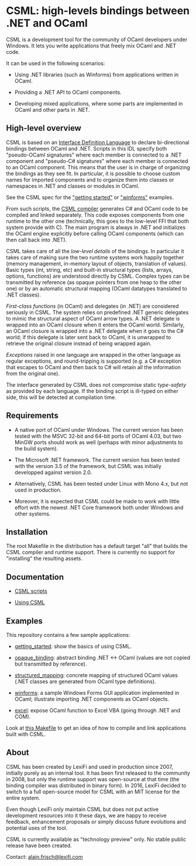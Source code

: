 CSML: high-levels bindings between .NET and OCaml
=================================================

CSML is a development tool for the community of OCaml developers under
Windows. It lets you write applications that freely mix OCaml and .NET
code.

It can be used in the following scenarios:


  - Using .NET libraries (such as Winforms) from applications written
    in OCaml.

  - Providing a .NET API to OCaml components.

  - Developing mixed applications, where some parts are implemented in
    OCaml and other parts in .NET.


High-level overview
-------------------

CSML is based on an [Interface Definition Language](IDL.md) to declare
bi-directional bindings between OCaml and .NET.  Scripts in this IDL
specify both "pseudo-OCaml signatures" where each member is connected
to a .NET component and "pseudo-C# signatures" where each member is
connected to an OCaml component.  This means that the user is in
charge of organizing the bindings as they see fit. In particular,
it is possible to choose custom names for imported components and to
organize them into classes or namespaces in .NET and classes or
modules in OCaml.

See the CSML spec for the ["getting started"](examples/getting_started/getting_started.csml)
or ["winforms"](examples/winforms/winforms.csml) examples.

From such scripts, the [CSML compiler](USAGE.md) generates C# and
OCaml code to be compiled and linked separately.  This code exposes
components from one runtime to the other one (technically, this goes
to the low-level FFI that both system provide with C).  The main
program is always in .NET and initializes the OCaml engine explicitly
before calling OCaml components (which can then call back into .NET).

CSML takes care of all the *low-level details* of the bindings.  In
particular it takes care of making sure the two runtime systems work
happily together (memory management, in-memory layout of objects,
translation of values).  Basic types (int, string, etc) and built-in
structural types (lists, arrays, options, functions) are understood
directly by CSML.  Complex types can be transmitted by reference (as
opaque pointers from one heap to the other one) or by an automatic
structural mapping (OCaml datatypes translated to .NET classes).

*First-class functions* (in OCaml) and delegates (in .NET) are
considered seriously in CSML. The system relies on predefined
.NET generic delegates to mimic the structural aspect of OCaml arrow
types. A .NET delegate is wrapped into an OCaml closure when it enters
the OCaml world. Similarly, an OCaml closure is wrapped into a .NET
delegate when it goes to the C# world; if this delegate is later sent
back to OCaml, it is unwrapped to retrieve the original closure
instead of being wrapped again.


*Exceptions* raised in one language are wrapped in the other language as
regular exceptions, and round-tripping is supported (e.g. a C#
exception that escapes to OCaml and then back to C# will retain all
the information from the original one).

The interface generated by CSML does not compromise static *type-safety*
as provided by each language. If the binding script is ill-typed on
either side, this will be detected at compilation time.


Requirements
------------

  - A native port of OCaml under Windows.  The current version has
    been tested with the MSVC 32-bit and 64-bit ports of OCaml 4.03,
    but two MinGW ports should work as well (perhaps with minor
    adjustments to the build system).

  - The Microsoft .NET framework.  The current version has been tested
    with the version 3.5 of the framework, but CSML was initially
    developped against version 2.0.

  - Alternatively, CSML has been tested under Linux with Mono 4.x, but
    not used in production.

  - Moreover, it is expected that CSML could be made to work with little
    effort with the newest .NET Core framework both under Windows and
    other systems.

Installation
------------

The root Makefile in the distribution has a default target "all" that
builds the CSML compiler and runtime support. There is currently no
support for "installing" the resulting assets.


Documentation
-------------

  - [CSML scripts](IDL.md)

  - [Using CSML](USAGE.md)


Examples
--------

This repository contains a few sample applications:

  - [getting_started](examples/getting_started): show the basics of using CSML.

  - [opaque_binding](examples/opaque_binding): abstract binding .NET <-> OCaml
    (values are not copied but transmitted by reference).

  - [structured_mapping](examples/structured_mapping): concrete mapping of structured OCaml values
    (.NET classes are generated from OCaml type definitions).

  - [winforms](examples/winforms): a sample Windows Forms GUI application implemented in OCaml;
    illustrate importing .NET components as OCaml objects.

  - [excel](examples/excel): expose OCaml function to Excel VBA (going through .NET and COM).


Look at [this Makefile](Makefile.examples) to get an idea of how to
compile and link applications built with CSML.


About
-----

CSML has been created by LexiFi and used in production since 2007,
initially purely as an internal tool.  It has been first released to
the community in 2008, but only the runtime support was open-source at
that time (the binding compiler was distributed in binary form).  In
2016, LexiFi decided to switch to a full open-source model for CSML
with an MIT license for the entire system.

Even though LexiFi only maintain CSML but does not put active
development resources into it these days, we are happy to receive
feedback, enhancement proposals or simply discuss future evolutions
and potential uses of the tool.

CSML is currently available as "technology preview" only.  No stable
public release have been created.


Contact: alain.frisch@lexifi.com
